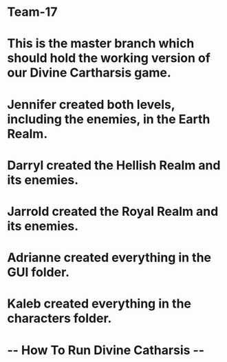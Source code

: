 # Team-17
# This is the master branch which should hold the working version of our Divine Cartharsis game.
# Jennifer created both levels, including the enemies, in the Earth Realm. 
# Darryl created the Hellish Realm and its enemies. 
# Jarrold created the Royal Realm and its enemies.
# Adrianne created everything in the GUI folder. 
# Kaleb created everything in the characters folder.
# -- How To Run Divine Catharsis -- 
#